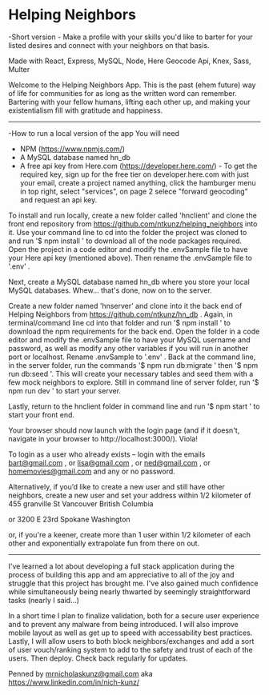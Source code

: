 
# Helping Neighbors

-Short version - Make a profile with your skills you'd like to barter for your listed desires and connect with your neighbors on that basis. 

Made with React, Express, MySQL, Node, Here Geocode Api, Knex, Sass, Multer

Welcome to the Helping Neighbors App. This is the past (ehem future) way of life for communities for as long as the written word can remember. Bartering with your fellow humans, lifting each other up, and making your existentialism fill with gratitude and happiness.

------------------------------------------------------

-How to run a local version of the app
You will need 
- NPM (https://www.npmjs.com/) 
- A MySQL database named hn_db
- A free api key from Here.com (https://developer.here.com/) - To get the required key, sign up for the free tier on developer.here.com with just your email, create a project named anything, click the hamburger menu in top right, select "services", on page 2 selece "forward geocoding" and request an api key. 


To install and run locally, create a new folder called 'hnclient' and clone the front end repository from https://github.com/ntkunz/helping_neighbors into it. Use your command line to cd into the folder the project was cloned to and run '$ npm install ' to download all of the node packages required. Open the project in a code editor and modify the .envSample file to have your Here api key (mentioned above). Then rename the .envSample file to '.env' .

Next, create a MySQL database named hn_db where you store your local MySQL databases. Whew... that's done, now on to the server.

Create a new folder named 'hnserver' and clone into it the back end of Helping Neighbors from https://github.com/ntkunz/hn_db . Again, in terminal/command line cd into that folder and run '$ npm install ' to download the npm requirements for the back end. Open the folder in a code editor and modify the .envSample file to have your MySQL username and password, as well as modify any other variables if you will run in another port or localhost. Rename .envSample to '.env' . Back at the command line, in the server folder, run the commands '$ npm run db:migrate ' then '$ npm run db:seed '. This will create your necessary tables and seed them with a few mock neighbors to explore. Still in command line of server folder, run '$ npm run dev ' to start your server.

Lastly, return to the hnclient folder in command line and run '$ npm start ' to start your front end. 

Your browser should now launch with the login page (and if it doesn't, navigate in your browser to http://localhost:3000/). Viola! 

To login as a user who already exists – login with the emails 
bart@gmail.com , or
lisa@gmail.com , or
ned@gmail.com , or
homemovies@gmail.com
and any or no password.

Alternatively, if you’d like to create a new user and still have other neighbors, create a new user and set your address within 1/2 kilometer of
455 granville St
Vancouver
British Columbia

or 
3200 E 23rd
Spokane
Washington

or, if you're a keener, create more than 1 user within 1/2 kilometer of each other and exponentially extrapolate fun from there on out.

---------------------------------------------------

I've learned a lot about developing a full stack application during the process of building this app and am appreciative to all of the joy and struggle that this project has brought me. I've also gained much confidence while simultaneously being nearly thwarted by seemingly straightforward tasks (nearly I said...)

In a short time I plan to finalize validation, both for a secure user experience and to prevent any malware from being introduced. I will also improve mobile layout as well as get up to speed with accessability best practices. Lastly, I will allow users to both block neighbors/exchanges and add a sort of user vouch/ranking system to add to the safety and trust of each of the users. Then deploy. Check back regularly for updates. 

Penned by mrnicholaskunz@gmail.com aka https://www.linkedin.com/in/nich-kunz/





